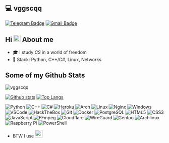 ## :computer: vggscqq 
[![Telegram Badge](https://img.shields.io/badge/-Telegram-1ca0f1?style=for-the-badge&labelColor=1ca0f1&logo=telegram&logoColor=white&link=https://t.me/vimnative)](https://t.me/nmcli) [![Gmail Badge](https://img.shields.io/badge/-Gmail-c14438?style=for-the-badge&logo=Gmail&logoColor=white&link=mailto:vggscqq@gmail.com)](mailto:vggscqq@gmail.com)

## Hi <img src="https://github.com/lucasgdb/lucasgdb/blob/master/assets/hi.gif" width="22px"> About me


- :mortar_board: I study _CS_ in a world of freedom
- :purple_heart: Stack: Python, C++/C#, Linux, Networks

## Some of my Github Stats
<p align=left> <img src=https://komarev.com/ghpvc/?username=vggscqq alt=vggscqq /> </p>

[![Github stats](https://github-readme-stats.vercel.app/api?username=vggscqq&show_icons=true&include_all_commits=true&theme=github_dark)](https://github.com/vggscqq/github-readme-stats)
[![Top Langs](https://github-readme-stats.vercel.app/api/top-langs/?username=vggscqq&layout=compact&theme=github_dark)](https://github.com/vggscqq/github-readme-stats)


  ![Python](https://img.shields.io/badge/Python-darkgreen.svg?style=flat-square&logo=python&logoColor=white)
  ![C++](https://img.shields.io/badge/C++-00599C.svg?style=flat-square&logo=cplusplus&logoColor=white)
  ![C#](https://img.shields.io/badge/%D0%A1%23_-00599C.svg?style=flat-square&logo=csharp&logoColor=white)
  ![Heroku](https://img.shields.io/badge/-Heroku-430098?style=flat-square&logo=heroku&logoColor=white)
  ![Arch](https://img.shields.io/badge/Archlinux-blue.svg?style=flat-square&logo=archlinux&logoColor=white)
  ![Linux](https://img.shields.io/badge/-Linux-FCC624?style=flat-square&logo=linux&logoColor=white)
  ![Nginx](https://img.shields.io/badge/Nginx-009639.svg?style=flat-square&logo=nginx&logoColor=white)
  ![Windows](https://img.shields.io/badge/Windows-0078D6?style=flat-square&logo=windows&logoColor=white)
  ![VSCode](https://img.shields.io/badge/-VSCode-0085D1?style=flat-square&logo=visual-studio-code&logoColor=white)
  ![HackTheBox](https://img.shields.io/badge/Hack%20The%20Box-9FEF00.svg?style=flat-square&logo=HackTheBox&logoColor=white)
  ![Git](https://img.shields.io/badge/-Git-F05032?style=flat-square&logo=git&logoColor=white)
  ![Docker](https://img.shields.io/badge/-Docker-46a2f1?style=flat-square&logo=docker&logoColor=white)
  ![PostgreSQL](https://img.shields.io/badge/postgresql-blue.svg?style=flat-square&logo=postgresql&logoColor=white)
  ![HTML5](https://img.shields.io/badge/-HTML5-E34F26?style=flat-square&logo=html5&logoColor=white)
  ![CSS3](https://img.shields.io/badge/-CSS3-549FDE?style=flat-square&logo=css3&logoColor=white)
  ![JavaScript](https://img.shields.io/badge/-JavaScript-F7B93E?style=flat-square&logo=javascript&logoColor=white)
  ![FFmpeg](https://img.shields.io/badge/FFmpeg-green.svg?style=flat-square&logo=FFmpeg&logoColor=white)
  ![Cloudflare](https://img.shields.io/badge/Cloudflare-F38020.svg?style=flat-square&logo=cloudflare&logoColor=white)
  ![WireGuard](https://img.shields.io/badge/wireguard-88171A.svg?style=flat-square&logo=wireguard&logoColor=white)
  ![Gentoo](https://img.shields.io/badge/Gentoo-54487A.svg?style=flat-square&logo=gentoo&logoColor=white)
  ![Archlinux](https://img.shields.io/badge/Archlinux-1793D1.svg?style=flat-square&logo=Archlinux&logoColor=white)
  ![Raspberry Pi](https://img.shields.io/badge/Raspberry%20Pi-A22846.svg?style=flat-square&logo=raspberrypi&logoColor=white)
  ![PowerShell](https://img.shields.io/badge/PowerShell-5391FE.svg?style=flat-square&logo=PowerShell&logoColor=white)
  

- BTW I use <img height="24" width="24" src="https://icons.iconarchive.com/icons/papirus-team/papirus-apps/256/distributor-logo-archlinux-icon.png" />

<!-- ## Hey 👋, This is vggscqq
[![Gmail Badge](https://img.shields.io/badge/-vggscqq@gmail.com-c14438?style=flat&logo=Gmail&logoColor=white&link=mailto:vggscqq@gmail.com)](mailto:vggscqq@gmail.com) [![Github Badge](https://img.shields.io/badge/-vggscqq-grey?style=flat&logo=github&logoColor=white&link=https://github.com/vggscqq/)](https://www.github.com/vggscqq/) [![Telegram Badge](https://raw.githubusercontent.com/Patrolavia/telegram-badge/8fe3382b3fd3a1c533ba270e608035a27e430c2e/ask.svg)](https://t.me/nmcli)
## Some of my Github Stats
<p align=left> <img src=https://komarev.com/ghpvc/?username=vggscqq alt=vggscqq /> </p>

[![Github stats](https://github-readme-stats.vercel.app/api?username=vggscqq&show_icons=true&include_all_commits=true)](https://github.com/vggscqq/github-readme-stats)
[![Top Langs](https://github-readme-stats.vercel.app/api/top-langs/?username=vggscqq&layout=compact)](https://github.com/vggscqq/github-readme-stats)

- BTW I use <img height="24" width="24" src="https://icons.iconarchive.com/icons/papirus-team/papirus-apps/256/distributor-logo-archlinux-icon.png" />

-->
